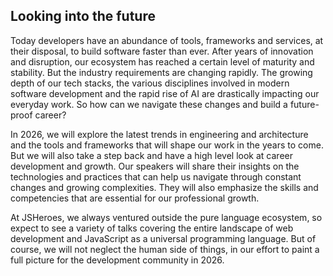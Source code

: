 <h2 id="agenda">Looking into the future</h2>

Today developers have an abundance of tools, frameworks and services, at their disposal, to build software faster than ever. After years of innovation and disruption, our ecosystem has reached a certain level of maturity and stability. But the industry requirements are changing rapidly. The growing depth of our tech stacks, the various disciplines involved in modern software development and the rapid rise of AI are drastically impacting our everyday work. So how can we navigate these changes and build a future-proof career?

In 2026, we will explore the latest trends in engineering and architecture and the tools and frameworks that will shape our work in the years to come. But we will also take a step back and have a high level look at career development and growth. Our speakers will share their insights on the technologies and practices that can help us navigate through constant changes and growing complexities. They will also emphasize the skills and competencies that are essential for our professional growth.

At JSHeroes, we always ventured outside the pure language ecosystem, so expect to see a variety of talks covering the entire landscape of web development and JavaScript as a universal programming language. But of course, we will not neglect the human side of things, in our effort to paint a full picture for the development community in 2026.
